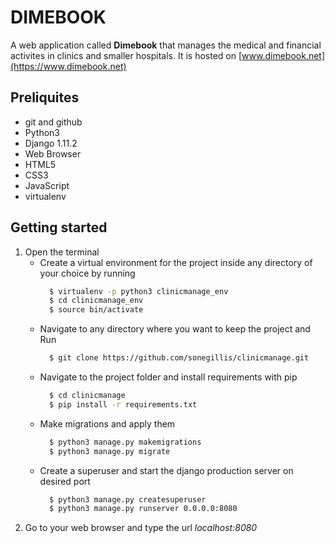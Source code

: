 # DIMEBOOK
A web application called **Dimebook** that manages the medical and financial activites in clinics and smaller hospitals. It is hosted on [www.dimebook.net](https://www.dimebook.net)

## Preliquites
* git and github
* Python3
* Django 1.11.2
* Web Browser
* HTML5
* CSS3
* JavaScript
* virtualenv

## Getting started
1. Open the terminal
   - Create a virtual environment for the project inside any directory of your choice by running
      ```bash
        $ virtualenv -p python3 clinicmanage_env
        $ cd clinicmanage_env
        $ source bin/activate
   - Navigate to any directory where you want to keep the project and Run
      ```bash
        $ git clone https://github.com/sonegillis/clinicmanage.git
      ```
   - Navigate to the project folder and install requirements with pip
      ```bash
        $ cd clinicmanage
        $ pip install -r requirements.txt
      ```
   - Make migrations and apply them
      ```bash
        $ python3 manage.py makemigrations
        $ python3 manage.py migrate
      ```
   - Create a superuser and start the django production server on desired port
      ```bash
        $ python3 manage.py createsuperuser
        $ python3 manage.py runserver 0.0.0.0:8080
      ```
2. Go to your web browser and type the url _localhost:8080_
